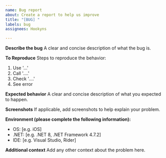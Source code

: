 ```yaml
---
name: Bug report
about: Create a report to help us improve
title: "[BUG] "
labels: bug
assignees: Hookyns

---
```


**Describe the bug**
A clear and concise description of what the bug is.

**To Reproduce**
Steps to reproduce the behavior:
1. Use '...'
2. Call '....'
3. Check '....'
4. See error

**Expected behavior**
A clear and concise description of what you expected to happen.

**Screenshots**
If applicable, add screenshots to help explain your problem.

**Environment (please complete the following information):**
 - OS: [e.g. iOS]
 - .NET: [e.g. .NET 8, .NET Framework 4.7.2]
 - IDE: [e.g. Visual Studio, Rider]

**Additional context**
Add any other context about the problem here.
